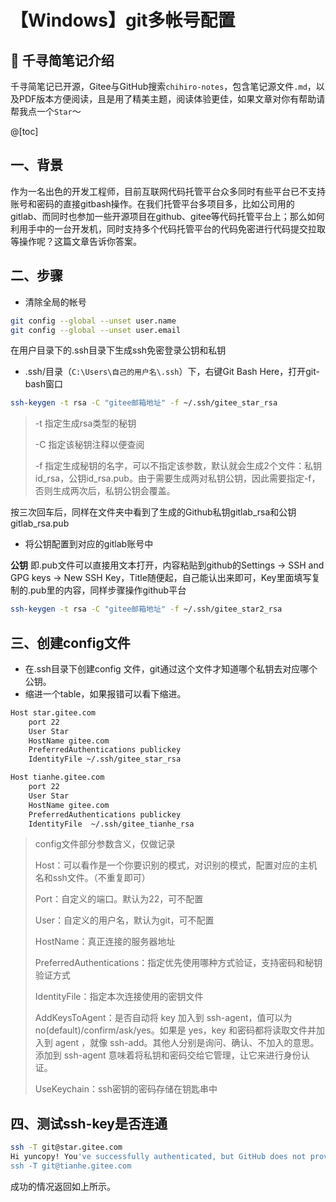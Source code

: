 # 【Windows】git多帐号配置

## 📔 千寻简笔记介绍

千寻简笔记已开源，Gitee与GitHub搜索`chihiro-notes`，包含笔记源文件`.md`，以及PDF版本方便阅读，且是用了精美主题，阅读体验更佳，如果文章对你有帮助请帮我点一个`Star`～

@[toc]

## 一、背景

作为一名出色的开发工程师，目前互联网代码托管平台众多同时有些平台已不支持账号和密码的直接gitbash操作。在我们托管平台多项目多，比如公司用的gitlab、而同时也参加一些开源项目在github、gitee等代码托管平台上；那么如何利用手中的一台开发机，同时支持多个代码托管平台的代码免密进行代码提交拉取等操作呢？这篇文章告诉你答案。

## 二、步骤

- 清除全局的帐号


```sh
git config --global --unset user.name
git config --global --unset user.email
```

在用户目录下的.ssh目录下生成ssh免密登录公钥和私钥

- .ssh/目录（```C:\Users\自己的用户名\.ssh```）下，右键Git Bash Here，打开git-bash窗口

```sh
ssh-keygen -t rsa -C "gitee邮箱地址" -f ~/.ssh/gitee_star_rsa
```

> -t 指定生成rsa类型的秘钥
>
> -C 指定该秘钥注释以便查阅
>
> -f 指定生成秘钥的名字，可以不指定该参数，默认就会生成2个文件：私钥id_rsa，公钥id_rsa.pub。由于需要生成两对私钥公钥，因此需要指定-f，否则生成两次后，私钥公钥会覆盖。

按三次回车后，同样在文件夹中看到了生成的Github私钥gitlab_rsa和公钥gitlab_rsa.pub

- 将公钥配置到对应的gitlab账号中

**公钥** 即.pub文件可以直接用文本打开，内容粘贴到github的Settings -> SSH and GPG keys -> New SSH Key，Title随便起，自己能认出来即可，Key里面填写复制的.pub里的内容，同样步骤操作github平台

```sh
ssh-keygen -t rsa -C "gitee邮箱地址" -f ~/.ssh/gitee_star2_rsa
```

## 三、创建config文件

- 在.ssh目录下创建config 文件，git通过这个文件才知道哪个私钥去对应哪个公钥。
- 缩进一个table，如果报错可以看下缩进。

```sh
Host star.gitee.com
    port 22
    User Star
    HostName gitee.com
    PreferredAuthentications publickey
    IdentityFile ~/.ssh/gitee_star_rsa

Host tianhe.gitee.com
    port 22
    User Star
    HostName gitee.com
    PreferredAuthentications publickey
    IdentityFile  ~/.ssh/gitee_tianhe_rsa
```

> config文件部分参数含义，仅做记录
>
> Host：可以看作是一个你要识别的模式，对识别的模式，配置对应的主机名和ssh文件。（不重复即可）
>
> Port：自定义的端口。默认为22，可不配置
>
> User：自定义的用户名，默认为git，可不配置
>
> HostName：真正连接的服务器地址
>
> PreferredAuthentications：指定优先使用哪种方式验证，支持密码和秘钥验证方式
>
> IdentityFile：指定本次连接使用的密钥文件
>
> AddKeysToAgent：是否自动将 key 加入到 ssh-agent，值可以为 no(default)/confirm/ask/yes。如果是 yes，key 和密码都将读取文件并加入到 agent ，就像 ssh-add。其他人分别是询问、确认、不加入的意思。添加到 ssh-agent 意味着将私钥和密码交给它管理，让它来进行身份认证。
>
> UseKeychain：ssh密钥的密码存储在钥匙串中

## 四、测试ssh-key是否连通

```sh
ssh -T git@star.gitee.com
Hi yuncopy! You've successfully authenticated, but GitHub does not provide shell access.
ssh -T git@tianhe.gitee.com

```

成功的情况返回如上所示。